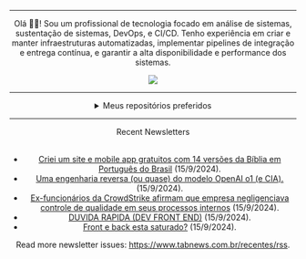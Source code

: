 <div align="center">
<hr>
<p>Olá 👋🏾! Sou um profissional de tecnologia focado em análise de sistemas, sustentação de sistemas, DevOps, e CI/CD. Tenho experiência em criar e manter infraestruturas automatizadas, implementar pipelines de integração e entrega contínua, e garantir a alta disponibilidade e performance dos sistemas.</p>
  <img src="https://media.giphy.com/media/yAGIvCiwPJn5C/giphy.gif">
<hr>
  <details>
  <summary>Meus repositórios preferidos</summary>
  <br />
  Alguns dos meus melhores repositórios:
  <br />
<br />
  <ul><li><a href=https://github.com/KubeNerd/aluratube target="_blank" rel="noopener noreferrer">KubeNerd/aluratube</a> (<b>0</b> ✨ and <b>0</b> 🍴): Aluratube - Desenvolvido durante a imersão React da Alura no final de 2022</li><li><a href=https://github.com/KubeNerd/nlw-ia target="_blank" rel="noopener noreferrer">KubeNerd/nlw-ia</a> (<b>0</b> ✨ and <b>0</b> 🍴): Projeto desenvolvido durante a NLW IA - Usando a API da OPENAI</li><li><a href=https://github.com/KubeNerd/nlw-journey-ia target="_blank" rel="noopener noreferrer">KubeNerd/nlw-journey-ia</a> (<b>0</b> ✨ and <b>0</b> 🍴): NLW IA - Agent de viagens usando python + langchain + GPT</li>
<li>More coming soon :).</li>
</ul>
  </details>
  <hr/>
    <summary>Recent Newsletters</summary>
  <br />
  <ul>
    <li><a href=https://www.tabnews.com.br/rodrigobsm/criei-um-site-gratuito-com-14-versoes-da-biblia-em-portugues-do-brasil target="_blank" rel="noopener noreferrer">Criei um site e mobile app gratuitos com 14 versões da Bíblia em Português do Brasil</a> (15/9/2024).</li><li><a href=https://www.tabnews.com.br/Commonwealth/uma-engenharia-reversa-ou-quase-do-modelo-openai-o1-e-cia target="_blank" rel="noopener noreferrer">Uma engenharia reversa (ou quase) do modelo OpenAI o1 (e CIA).</a> (15/9/2024).</li><li><a href=https://www.tabnews.com.br/NewsletterOficial/ex-funcionarios-da-crowdstrike-afirmam-que-empresa-negligenciava-controle-de-qualidade-em-seus-processos-internos target="_blank" rel="noopener noreferrer">Ex-funcionários da CrowdStrike afirmam que empresa negligenciava controle de qualidade em seus processos internos</a> (15/9/2024).</li><li><a href=https://www.tabnews.com.br/maycony/duvida-rapida-dev-front-end target="_blank" rel="noopener noreferrer">DUVIDA RAPIDA (DEV FRONT END)</a> (15/9/2024).</li><li><a href=https://www.tabnews.com.br/maycony/front-e-back-esta-saturado target="_blank" rel="noopener noreferrer">Front e back esta saturado?</a> (15/9/2024).</li>
  </ul>
<p>Read more newsletter issues: <a href="https://www.tabnews.com.br/recentes/rss">https://www.tabnews.com.br/recentes/rss</a>.</p>
  </details>
